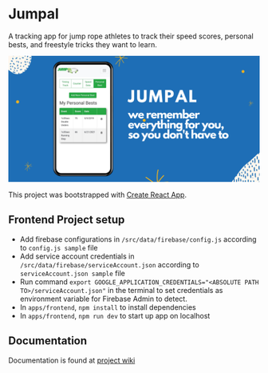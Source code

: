 # Jumpal
A tracking app for jump rope athletes to track their speed scores, personal bests, and freestyle tricks they want to learn.

![Jumpal Banner](./docs/images/banner.png)

This project was bootstrapped with [Create React App](https://github.com/facebook/create-react-app).

## Frontend Project setup

- Add firebase configurations in `/src/data/firebase/config.js` according to `config.js sample` file
- Add service account credentials in `/src/data/firebase/serviceAccount.json` according to `serviceAccount.json sample` file
- Run command `export GOOGLE_APPLICATION_CREDENTIALS="<ABSOLUTE PATH TO>/serviceAccount.json"` in the terminal to set credentials as environment variable for Firebase Admin to detect.
- In `apps/frontend`, `npm install` to install dependencies
- In `apps/frontend`, `npm run dev` to start up app on localhost

## Documentation
Documentation is found at [project wiki](https://github.com/foongsq/jumpal-monorepo/wiki)
